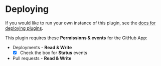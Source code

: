 # Deploying

If you would like to run your own instance of this plugin, see the [docs for deploying plugins](https://github.com/probot/probot/blob/master/docs/deployment.md).

This plugin requires these **Permissions & events** for the GitHub App:

- Deployments - **Read & Write**
  - [x] Check the box for **Status** events
- Pull requests - **Read & Write**
